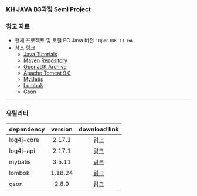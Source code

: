 ### KH JAVA B3과정 Semi Project <Onion Talk>

### 참고 자료

- 현재 프로젝트 및 로컬 PC Java 버전 : `OpenJDK 11 GA`
- 참조 링크
  - [Java Tutorials](https://docs.oracle.com/javase/tutorial/java/nutsandbolts/index.html)
  - [Maven Repository](https://mvnrepository.com/)
  - [OpenJDK Archive](https://jdk.java.net/archive/)
  - [Apache Tomcat 9.0](https://tomcat.apache.org/download-90.cgi)
  - [MyBatis](https://mybatis.org/mybatis-3/)
  - [Lombok](https://projectlombok.org/features/)
  - [Gson](https://github.com/google/gson)

---

### 유틸리티

|dependency|version|download link|
|:---|:---:|:---:|
|log4j-core|2.17.1|[링크](https://mvnrepository.com/artifact/org.apache.logging.log4j/log4j-core/2.17.1)|
|log4j-api|2.17.1|[링크](https://mvnrepository.com/artifact/org.apache.logging.log4j/log4j-api/2.17.1)|
|mybatis|3.5.11|[링크](https://mvnrepository.com/artifact/org.mybatis/mybatis/3.5.11)|
|lombok|1.18.24|[링크](https://mvnrepository.com/artifact/org.projectlombok/lombok/1.18.24)|
|gson|2.8.9|[링크](https://mvnrepository.com/artifact/com.google.code.gson/gson/2.8.9)|
